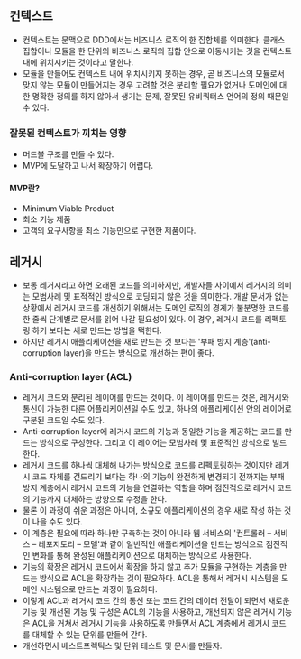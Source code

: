 ## 컨텍스트
- 컨텍스트는 문맥으로 DDD에서는 비즈니스 로직의 한 집합체를 의미한다. 클래스 집합이나 모듈을 한 단위의 비즈니스 로직의 집합 안으로 이동시키는 것을 컨텍스트 내에 위치시키는 것이라고 말한다. 
- 모듈을 만들어도 컨텍스트 내에 위치시키지 못하는 경우, 곧 비즈니스의 모듈로서 맞지 않는 모듈이 만들어지는 경우 고려할 것은 분리할 필요가 없거나 도메인에 대한 명확한 정의를 하지 않아서 생기는 문제, 잘못된 유비쿼터스 언어의 정의 때문일 수 있다.

### 잘못된 컨텍스트가 끼치는 영향
- 머드볼 구조를 만들 수 있다. 
- MVP에 도달하고 나서 확장하기 어렵다.

#### MVP란?
- Minimum Viable Product
- 최소 기능 제품
- 고객의 요구사항을 최소 기능만으로 구현한 제품이다.

## 레거시
- 보통 레거시라고 하면 오래된 코드를 의미하지만, 개발자들 사이에서 레거시의 의미는 모범사례 및 표적적인 방식으로 코딩되지 않은 것을 의미한다. 개발 문서가 없는 상황에서 레거시 코드를 개선하기 위해서는 도메인 로직의 경계가 불분명한 코드를 한 줄씩 단계별로 문서를 읽어 나갈 필요성이 있다. 이 경우, 레거시 코드를 리펙토링 하기 보다는 새로 만드는 방법을 택한다.
- 하지만 레거시 애플리케이션을 새로 만드는 것 보다는 '부패 방지 계층'(anti-corruption layer)을 만드는 방식으로 개선하는 편이 좋다.

### Anti-corruption layer (ACL)
- 레거시 코드와 분리된 레이어를 만드는 것이다. 이 레이어를 만드는 것은, 레거시와 통신이 가능한 다른 어플리케이션일 수도 있고, 하나의 애플리케이션 안의 레이어로 구분된 코드일 수도 있다.
- Anti-corruption layer에 레거시 코드의 기능과 동일한 기능을 제공하는 코드를 만드는 방식으로 구성한다. 그리고 이 레이어는 모범사례 및 표준적인 방식으로 빌드한다.
- 레거시 코드를 하나씩 대체해 나가는 방식으로 코드를 리펙토링하는 것이지만 레거시 코드 자체를 건드리기 보다는 하나의 기능이 완전하게 변경되기 전까지는 부패 방지 계층에서 레거시 코드의 기능을 연결하는 역할을 하며 점진적으로 레거시 코드의 기능까지 대체하는 방향으로 수정을 한다. 
- 물론 이 과정이 쉬운 과정은 아니며, 소규모 애플리케이션의 경우 새로 작성 하는 것이 나을 수도 있다.
- 이 계층은 필요에 따라 하나만 구축하는 것이 아니라 웹 서비스의 '컨트롤러 – 서비스 – 레포지토리 – 모델'과 같이 일반적인 애플리케이션을 만드는 방식으로 점진적인 변화를 통해 완성된 애플리케이션으로 대체하는 방식으로 사용한다.
- 기능의 확장은 레거시 코드에서 확장을 하지 않고 추가 모듈을 구현하는 계층을 만드는 방식으로 ACL을 확장하는 것이 필요하다. ACL을 통해서 레거시 시스템을 도메인 시스템으로 만드는 과정이 필요하다.
- 이렇게 ACL과 레거시 코드 간의 통신 또는 코드 간의 데이터 전달이 되면서 새로운 기능 및 개선된 기능 및 구성은 ACL의 기능을 사용하고, 개선되지 않은 레거시 기능은 ACL을 거쳐서 레거시 기능을 사용하도록 만들면서 ACL 계층에서 레거시 코드를 대체할 수 있는 단위를 만들어 간다.
- 개선하면서 베스트프렉틱스 및 단위 테스트 및 문서를 만들자.




